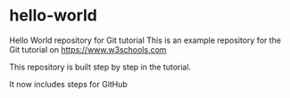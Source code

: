 # hello-world 
Hello World repository for Git tutorial 
This is an example repository for the Git tutorial on https://www.w3schools.com 

This repository is built step by step in the tutorial.

It now includes steps for GitHub
